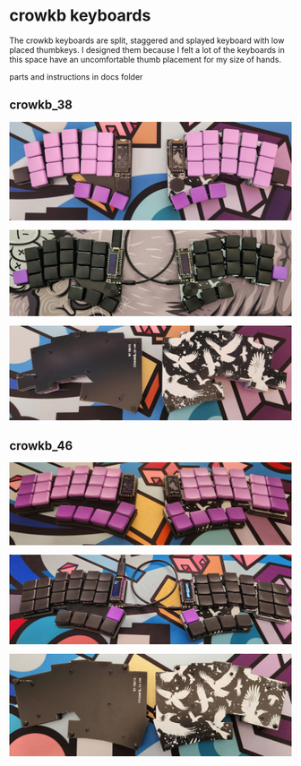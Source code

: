 # crowkb keyboards
The crowkb keyboards are split, staggered and splayed keyboard with low placed thumbkeys. I designed them because I felt a lot of the keyboards in this space have an uncomfortable thumb placement for my size of hands.

parts and instructions in docs folder

## crowkb_38
![crowkb_38_wireless](images/crowkb_38_wireless.jpg)

![crowkb_38_wired](images/crowkb_38_wired.jpg)

![crowkb_38_back](images/crowkb_38_back.jpg)

## crowkb_46
![crowkb_46_wireless](images/crowkb_46_wireless.jpg)

![crowkb_46_wired](images/crowkb_46_wired.jpg)

![crowkb_46_back](images/crowkb_46_back.jpg)
